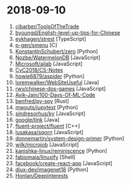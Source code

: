 # 2018-09-10

1. [cjbarber/ToolsOfTheTrade](https://github.com/cjbarber/ToolsOfTheTrade "Tools of The Trade, from Hacker News.") 
2. [byoungd/English-level-up-tips-for-Chinese](https://github.com/byoungd/English-level-up-tips-for-Chinese "可能是让你受益匪浅的英语进阶指南") 
3. [eykhagen/strest](https://github.com/eykhagen/strest "⚡️ Set up tests for REST in seconds with YAML") [TypeScript]
4. [p-gen/smenu](https://github.com/p-gen/smenu "Terminal utility that allows you to use words coming from the standard input to create a nice selection window just below the cursor. Once done, your selection will be sent to standard output. More in the Wiki") [C]
5. [KonstantinSchubert/zero](https://github.com/KonstantinSchubert/zero "Local file system transparently swapping to the cloud") [Python]
6. [Nozbe/WatermelonDB](https://github.com/Nozbe/WatermelonDB "🍉 Next-gen database for powerful React and React Native apps that scales to 10,000s of records and remains fast ⚡️") [JavaScript]
7. [Microsoft/ailab](https://github.com/Microsoft/ailab "Experience, Learn and Code the latest breakthrough innovations with Microsoft AI") [JavaScript]
8. [CyC2018/CS-Notes](https://github.com/CyC2018/CS-Notes "📚 Computer Science Learning Notes") 
9. [howie6879/aspider](https://github.com/howie6879/aspider "aspider - A web scraping micro-framework based on asyncio.") [Python]
10. [loremwalker/WebSiteUseful](https://github.com/loremwalker/WebSiteUseful "🍅 翻墙！科学上网，免费ss帐号分享、ssr订阅源，免费VPN下载，获取及使用教程请看：https://github.com/loremwalker/fq-book") [Java]
11. [rwv/chinese-dos-games](https://github.com/rwv/chinese-dos-games "🎮 Chinese DOS games in browser.") [JavaScript]
12. [Avik-Jain/100-Days-Of-ML-Code](https://github.com/Avik-Jain/100-Days-Of-ML-Code "100 Days of ML Coding") 
13. [benfred/py-spy](https://github.com/benfred/py-spy "Sampling profiler for Python programs") [Rust]
14. [mwouts/jupytext](https://github.com/mwouts/jupytext "Jupyter notebooks as Markdown documents, Julia, Python or R scripts") [Python]
15. [sindresorhus/ky](https://github.com/sindresorhus/ky "Tiny and elegant HTTP client based on the browser Fetch API") [JavaScript]
16. [google/tink](https://github.com/google/tink "Tink is a multi-language, cross-platform library that provides cryptographic APIs that are secure, easy to use correctly, and hard(er) to misuse.") [Java]
17. [fluent-project/fluent](https://github.com/fluent-project/fluent "A data-driven compute platform") [C++]
18. [lusakasa/sqorn](https://github.com/lusakasa/sqorn "A Javascript library for building SQL queries") [JavaScript]
19. [donnemartin/system-design-primer](https://github.com/donnemartin/system-design-primer "Learn how to design large-scale systems. Prep for the system design interview. Includes Anki flashcards.") [Python]
20. [wilk/microjob](https://github.com/wilk/microjob "A tiny wrapper for turning Node.js worker threads into easy-to-use routines for heavy CPU loads.") [JavaScript]
21. [kanishka-linux/reminiscence](https://github.com/kanishka-linux/reminiscence "Self-Hosted Bookmark and Archive Manager") [Python]
22. [fabiomaia/linuxify](https://github.com/fabiomaia/linuxify "🍏🐧 Transparently transform the macOS CLI into a fresh GNU/Linux CLI experience.") [Shell]
23. [facebook/create-react-app](https://github.com/facebook/create-react-app "Create React apps with no build configuration.") [JavaScript]
24. [diux-dev/imagenet18](https://github.com/diux-dev/imagenet18 "Code to reproduce imagenet in 18 minutes experiments") [Python]
25. [Honlan/DeepInterests](https://github.com/Honlan/DeepInterests "深度有趣") 
